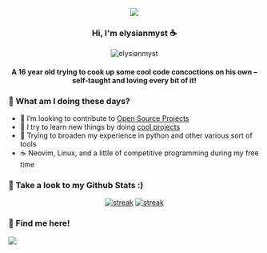 <p align = "center">
<img src = "https://i.ibb.co/Dr1smPY/interest-timescales-gruvbox-dark-hald8-Gaussian-RBF-lum0-8-shape96-near16.png"/>
</p>

<h3 align="center">Hi, I'm elysianmyst ☕</h3>
<p align="center"><img src="https://komarev.com/ghpvc/?username=elysianmyst&label=  🫣&color=ed791a&style=for-the-badge" alt="elysianmyst"/></p>
<h4 align="center">A 16 year old trying to cook up some cool code concoctions on his own – self-taught and loving every bit of it!</h4>

### 🥞 What am I doing these days?
- 🔭 I’m looking to contribute to [Open Source Projects](https://opensource.com/resources/what-open-source)
- 🌱 I try to learn new things by doing [cool projects](https://github.com/TrueMyst?tab=repositories)
- 📑 Trying to broaden my experience in python and other various sort of tools
- ☕ Neovim, Linux, and a little of competitive programming during my free time


### 📑 Take a look to my Github Stats :)
<p align="center">
<a href="https://github.com/TrueMyst"><img title="stats" alt="streak" src="https://github-readme-stats.vercel.app/api?username=TrueMyst&show_icons=true&theme=gruvbox&border_radius=7.5&hide_border=true"/></a> 
<a href="https://github.com/TrueMyst"><img title="stats" alt="streak" src="https://github-readme-streak-stats.herokuapp.com/?user=TrueMyst&theme=gruvbox&border_radius=7&hide_border=true&stroke=f53b3b%22&"/></a> 
</p>

### 🥱 Find me here!
![](https://discord.c99.nl/widget/theme-4/716564765303898152.png)
